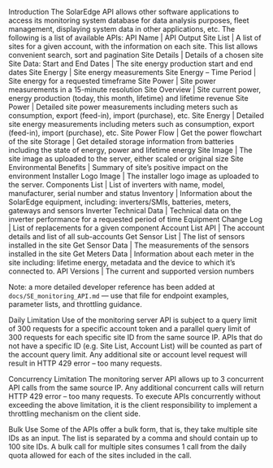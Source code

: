 Introduction 
The SolarEdge API allows other software applications to access its monitoring system database for data analysis purposes, fleet 
management, displaying system data in other applications, etc. 
The following is a list of available APIs: 
API Name | API Output 
Site List | A list of sites for a given account, with the information on each site. This list allows convenient search, sort and pagination 
Site Details | Details of a chosen site 
Site Data: Start and End Dates | The site energy production start and end dates 
Site Energy | Site energy measurements 
Site Energy – Time Period | Site energy for a requested timeframe 
Site Power | Site power measurements in a 15-minute resolution 
Site Overview | Site current power, energy production (today, this month, lifetime) and lifetime revenue 
Site Power | Detailed site power measurements including meters such as consumption, export (feed-in), import (purchase), etc. 
Site Energy | Detailed site energy measurements including meters such as consumption, export (feed-in), import (purchase), etc. 
Site Power Flow | Get the power flowchart of the site 
Storage | Get detailed storage information from batteries including the state of energy, power and lifetime energy 
Site Image | The site image as uploaded to the server, either scaled or original size 
Site Environmental Benefits | Summary of site’s positive impact on the environment
Installer Logo Image | The installer logo image as uploaded to the server. 
Components List | List of inverters with name, model, manufacturer, serial number and status 
Inventory | Information about the SolarEdge equipment, including: inverters/SMIs, batteries, meters, gateways and sensors 
Inverter Technical Data | Technical data on the inverter performance for a requested period of time 
Equipment Change Log | List of replacements for a given component 
Account List API | The account details and list of all sub-accounts 
Get Sensor List | The list of sensors installed in the site 
Get Sensor Data | The measurements of the sensors installed in the site 
Get Meters Data | Information about each meter in the site including: lifetime energy, metadata and the device to which it’s connected to. 
API Versions | The current and supported version numbers 

Note: a more detailed developer reference has been added at `docs/SE_monitoring_API.md` — use that file for endpoint examples, parameter lists, and throttling guidance.


Daily Limitation 
Use of the monitoring server API is subject to a query limit of 300 requests for a specific account token and a parallel query limit 
of 300 requests for each specific site ID from the same source IP. 
APIs that do not have a specific ID (e.g. Site List, Account List) will be counted as part of the account query limit. 
Any additional site or account level request will result in HTTP 429 error – too many requests. 



Concurrency Limitation 
The monitoring server API allows up to 3 concurrent API calls from the same source IP. Any additional concurrent calls will return 
HTTP 429 error – too many requests. 
To execute APIs concurrently without exceeding the above limitation, it is the client responsibility to implement a throttling 
mechanism on the client side. 



Bulk Use 
Some of the APIs offer a bulk form, that is, they take multiple site IDs as an input. The list is separated by a comma and should 
contain up to 100 site IDs. 
A bulk call for multiple sites consumes 1 call from the daily quota allowed for each of the sites included in the call. 

